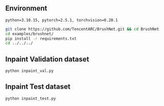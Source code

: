 ## Environment
```python=3.10.15, pytorch=2.5.1, torchvision=0.20.1```

```sh
git clone https://github.com/TencentARC/BrushNet.git && cd BrushNet
cd examples/brushnet/
pip install -r requirements.txt
cd ../../../
```

## Inpaint Validation dataset
```sh
python inpaint_val.py
```

## Inpaint Test dataset
```sh
python inpaint_test.py
```